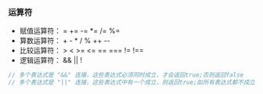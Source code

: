 ### 运算符

- 赋值运算符： =   +=  -=   *=   /=   %=
- 算数运算符： +  -  *   /   %    ++   --
- 比较运算符： >   <   >=   <=   ==  ===   !=  !==
- 逻辑运算符： &&   ||    !

```javascript
// 多个表达式是 "&&" 连接，这些表达式必须同时成立，才会返回true;否则返回false
// 多个表达式是 "||" 连接，这些表达式中有一个成立，则返回true;如所有表达式都不成立,返回false
```

